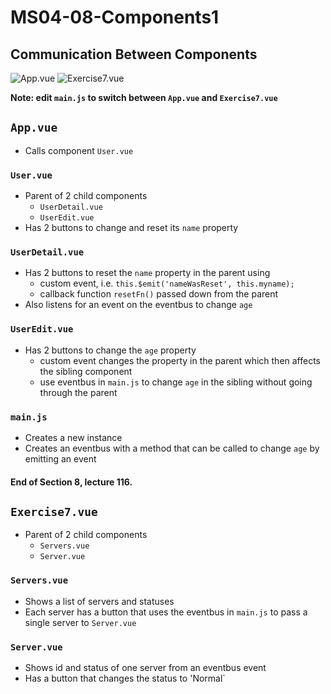 # MS04-08-Components1
## Communication Between Components

![App.vue](../assets/a.png?raw=true)
![Exercise7.vue](../assets/b.png?raw=true)


**Note: edit `main.js` to switch between `App.vue` and `Exercise7.vue`**
## `App.vue`
* Calls component `User.vue`

### `User.vue`
* Parent of 2 child components
	* `UserDetail.vue`
	* `UserEdit.vue`
* Has 2 buttons to change and reset its `name` property

### `UserDetail.vue`
* Has 2 buttons to reset the `name` property in the parent using
	* custom event, i.e. `this.$emit('nameWasReset', this.myname);`
	* callback function `resetFn()` passed down from the parent
* Also listens for an event on the eventbus to change `age`

### `UserEdit.vue`
* Has 2 buttons to change the `age` property
	* custom event changes the property in the parent which then affects the sibling component
	* use eventbus in `main.js` to change `age` in the sibling without going through the parent

### `main.js`
* Creates a new instance
* Creates an eventbus with a method that can be called to change `age` by emitting an event

#### End of Section 8, lecture 116.

## `Exercise7.vue`
* Parent of 2 child components
	* `Servers.vue`
	* `Server.vue`

### `Servers.vue`
* Shows a list of servers and statuses
* Each server has a button that uses the eventbus in `main.js` to pass a single server to `Server.vue`

### `Server.vue`
* Shows id and status of one server from an eventbus event
* Has a button that changes the status to 'Normal`
